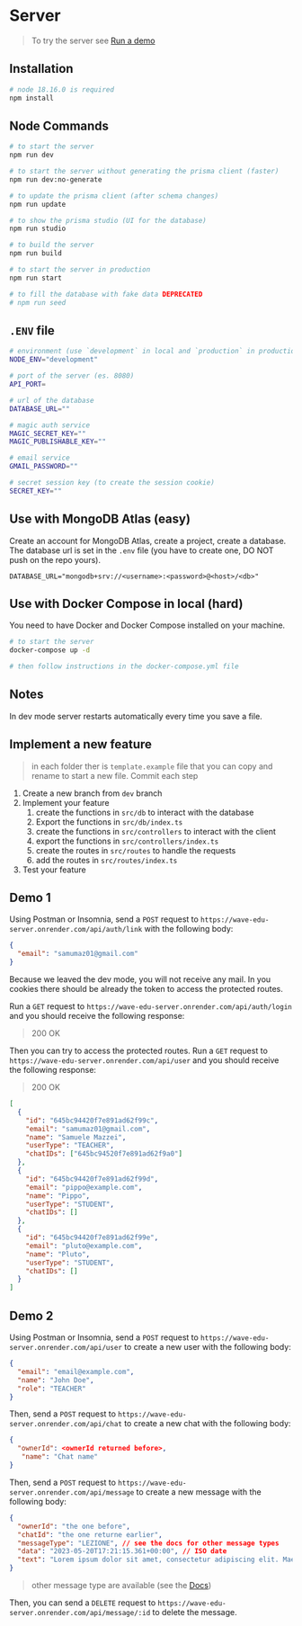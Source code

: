 # Server

> To try the server see [Run a demo](#run-a-demo)

## Installation

```bash
# node 18.16.0 is required
npm install
```

## Node Commands

```bash
# to start the server
npm run dev

# to start the server without generating the prisma client (faster)
npm run dev:no-generate

# to update the prisma client (after schema changes)
npm run update

# to show the prisma studio (UI for the database)
npm run studio

# to build the server
npm run build

# to start the server in production
npm run start

# to fill the database with fake data DEPRECATED
# npm run seed
```

## `.ENV` file

```bash
# environment (use `development` in local and `production` in production)
NODE_ENV="development"

# port of the server (es. 8080)
API_PORT=

# url of the database
DATABASE_URL=""

# magic auth service
MAGIC_SECRET_KEY=""
MAGIC_PUBLISHABLE_KEY=""

# email service
GMAIL_PASSWORD=""

# secret session key (to create the session cookie)
SECRET_KEY=""
```

## Use with MongoDB Atlas (easy)

Create an account for MongoDB Atlas, create a project, create a database.
The database url is set in the `.env` file (you have to create one, DO NOT push on the repo yours).

```env
DATABASE_URL="mongodb+srv://<username>:<password>@<host>/<db>"
```

## Use with Docker Compose in local (hard)

You need to have Docker and Docker Compose installed on your machine.

```bash
# to start the server
docker-compose up -d

# then follow instructions in the docker-compose.yml file
```

## Notes

In dev mode server restarts automatically every time you save a file.

## Implement a new feature

> in each folder ther is `template.example` file that you can copy and rename to start a new file.
> Commit each step

1. Create a new branch from `dev` branch
2. Implement your feature
   1. create the functions in `src/db` to interact with the database
   2. Export the functions in `src/db/index.ts`
   3. create the functions in `src/controllers` to interact with the client
   4. export the functions in `src/controllers/index.ts`
   5. create the routes in `src/routes` to handle the requests
   6. add the routes in `src/routes/index.ts`
3. Test your feature

## Demo 1

Using Postman or Insomnia, send a `POST` request to `https://wave-edu-server.onrender.com/api/auth/link` with the following body:

```json
{
  "email": "samumaz01@gmail.com"
}
```

Because we leaved the dev mode, you will not receive any mail. In you cookies there should be already the token to access the protected routes.

Run a `GET` request to `https://wave-edu-server.onrender.com/api/auth/login` and you should receive the following response:

> 200 OK

Then you can try to access the protected routes. Run a `GET` request to `https://wave-edu-server.onrender.com/api/user` and you should receive the following response:

> 200 OK

```json
[
  {
    "id": "645bc94420f7e891ad62f99c",
    "email": "samumaz01@gmail.com",
    "name": "Samuele Mazzei",
    "userType": "TEACHER",
    "chatIDs": ["645bc94520f7e891ad62f9a0"]
  },
  {
    "id": "645bc94420f7e891ad62f99d",
    "email": "pippo@example.com",
    "name": "Pippo",
    "userType": "STUDENT",
    "chatIDs": []
  },
  {
    "id": "645bc94420f7e891ad62f99e",
    "email": "pluto@example.com",
    "name": "Pluto",
    "userType": "STUDENT",
    "chatIDs": []
  }
]
```

## Demo 2

Using Postman or Insomnia, send a `POST` request to `https://wave-edu-server.onrender.com/api/user` to create a new user with the following body:

```json
{
  "email": "email@example.com",
  "name": "John Doe",
  "role": "TEACHER"
}
```

Then, send a `POST` request to `https://wave-edu-server.onrender.com/api/chat` to create a new chat with the following body:

```json
{
  "ownerId": <ownerId returned before>,
   "name": "Chat name"
}
```

Then, send a `POST` request to `https://wave-edu-server.onrender.com/api/message` to create a new message with the following body:

```json
{
  "ownerId": "the one before",
  "chatId": "the one returne earlier",
  "messageType": "LEZIONE", // see the docs for other message types
  "data": "2023-05-20T17:21:15.361+00:00", // ISO date
  "text": "Lorem ipsum dolor sit amet, consectetur adipiscing elit. Maecenas quis diam euismod, feugiat dolor sit amet, ultricies leo."
}
```

> other message type are available (see the [Docs](../server/src/docs/message.md))

Then, you can send a `DELETE` request to `https://wave-edu-server.onrender.com/api/message/:id` to delete the message.
